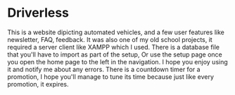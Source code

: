 # Driverless
This is a website dipicting automated vehicles, and a few user features like newsletter, FAQ, feedback.
It was also one of my old school projects, it required a server client like XAMPP which I used.
There is a database file that you'll have to import as part of the setup, Or use the setup page once you open the home page to the left in the navigation.
I hope you enjoy using it and notify me about any errors.
There is a countdown timer for a promotion, I hope you'll manage to tune its time because just like every promotion, it expires.
